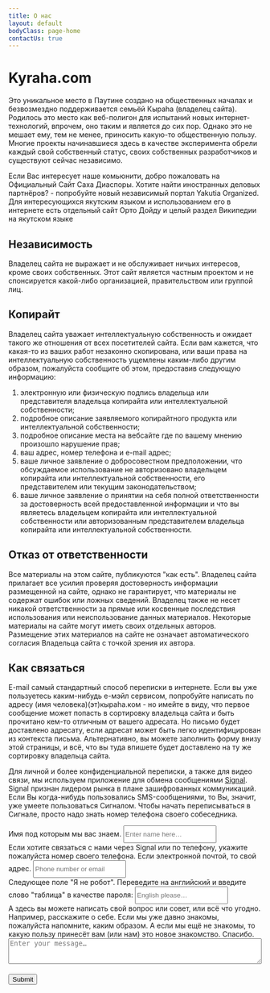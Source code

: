 ```yaml
---
title: О нас
layout: default
bodyClass: page-home
contactUs: true
---
```


# Kyraha.com

Это уникальное место в Паутине создано на общественных началах и безвозмездно поддерживается семьёй Кыраhа (владелец сайта). Родилось это место как веб-полигон для испытаний новых интернет-технологий, впрочем, оно таким и является до сих пор. Однако это не мешает ему, тем не менее, приносить какую-то общественную пользу. Многие проекты начинавшиеся здесь в качестве эксперимента обрели каждый свой собственный статус, своих собственных разработчиков и существуют сейчас независимо.

Если Вас интересует наше комьюнити, добро пожаловать на Официальный Сайт Саха Диаспоры. Хотите найти иностранных деловых партнёров? - попробуйте новый независимый портал Yakutia Organized. Для интересующихся якутским языком и использованием его в интернете есть отдельный сайт Орто Дойду и целый раздел Википедии на якутском языке

## Независимость

Владелец сайта не выражает и не обслуживает ничьих интересов, кроме своих собственных. Этот сайт является частным проектом и не спонсируется какой-либо организацией, правительством или группой лиц.

## Копирайт

Владелец сайта уважает интеллектуальную собственность и ожидает такого же отношения от всех посетителей сайта. Если вам кажется, что какая-то из ваших работ незаконно скопирована, или ваши права на интеллектуальную собственность ущемлены каким-либо другим образом, пожалуйста сообщите об этом, предоставив следующую информацию:

1.    электронную или физическую подпись владельца или представителя владельца копирайта или интеллектуальной собственности;
1.    подробное описание заявляемого копирайтного продукта или интеллектуальной собственности;
1.    подробное описание места на вебсайте где по вашему мнению произошло нарушение прав;
1.    ваш адрес, номер телефона и e-mail адрес;
1.    ваше личное заявление о добросовестном предположении, что обсуждаемое использование не авторизовано владельцем копирайта или интеллектуальной собственности, его представителем или текущим законодательством;
1.    ваше личное заявление о принятии на себя полной ответственности за достоверность всей предоставленной информации и что вы являетесь владельцем копирайта или интеллектуальной собственности или авторизованным представителем владельца копирайта или интеллектуальной собственности.

## Отказ от ответственности

Все материалы на этом сайте, публикуются "как есть". Владелец сайта прилагает все усилия проверяя достоверность информации размещенной на сайте, однако не гарантирует, что материалы не содержат ошибок или ложных сведений. Владелец также не несет никакой ответственности за прямые или косвенные последствия использования или неиспользование данных материалов. Некоторые материалы на сайте могут иметь своих отдельных авторов. Размещение этих материалов на сайте не означает автоматического согласия Владельца сайта с точкой зрения их автора.

## Как связаться

E-mail самый стандартный способ переписки в интернете. Если вы уже пользуетесь каким-нибудь е-мэйл сервисом, попробуйте написать по адресу (имя человека)(эт)кыраһа.ком - но имейте в виду, что первое сообщение может попасть в сортировку владельца сайта и быть прочитано кем-то отличным от вашего адресата. Но письмо будет доставлено адресату, если адресат может быть легко идентифицирован из контекста письма. Альтернативно, вы можете заполнить форму внизу этой страницы, и всё, что вы туда впишете будет доставлено на ту же сортировку владельца сайта.

Для личной и более конфиденциальной переписки, а также для видео связи, мы используем приложение для обмена сообщениями [Signal](https://signal.org/). Signal признан лидером рынка в плане зашифрованных коммуникаций.  Если Вы когда-нибудь пользовались SMS-сообщениями, то Вы, значит, уже умеете пользоваться Сигналом. Чтобы начать переписываться в Сигнале, просто надо знать номер телефона своего собеседника.

<form id="contact-form" method="post">
    Имя под которым мы вас знаем.
    <input type="text" style="height:35px;" id="name-input" placeholder="Enter name here…" class="form-control" style="width:100%;" /><br/>
    Если хотите связаться с нами через Signal или по телефону, укажите пожалуйста номер своего телефона. Если электронной почтой, то свой адрес.
    <input type="phone" style="height:35px;" id="phone-input" placeholder="Phone number or email" class="form-control" style="width:100%;"/><br/>
    Следующее поле "Я не робот". Переведите на английский и введите слово "таблица" в качестве пароля:
    <input type="email" style="height:35px;" id="email-input" placeholder="English please…" class="form-control" style="width:100%;"/><br/>
    А здесь вы можете написать свой вопрос или совет, или всё что угодно. Например, расскажите о себе. Если мы уже давно знакомы, пожалуйста напомните, каким образом. А если мы ещё не знакомы, то какую пользу принесёт вам (или нам) это новое знакомство. Спасибо.
    <textarea id="description-input" rows="3" placeholder="Enter your message…" class="form-control" style="width:100%;"></textarea><br/>
    <button type="button" onClick="submitToAPI(event)" class="btn btn-lg" style="margin-top:20px;">Submit</button>
</form>
